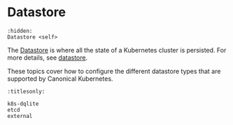# Datastore

```{toctree}
:hidden:
Datastore <self>
```

The [Datastore] is where all the state of a Kubernetes cluster is persisted. For
more details, see [datastore].

These topics cover how to configure the different datastore types that are
supported by Canonical Kubernetes.

```{toctree}
:titlesonly:

k8s-dqlite
etcd
external
```

<!-- LINKS -->

[datastore]: /snap/explanation/datastore
